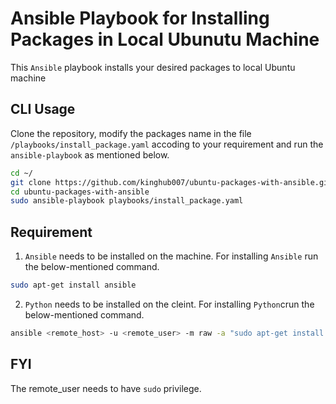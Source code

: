 # Ansible Playbook for Installing Packages in Local Ubunutu Machine
This `Ansible` playbook installs your desired packages to local Ubuntu machine

## CLI Usage
Clone the repository, modify the packages name in the file `/playbooks/install_package.yaml` accoding to your requirement and run the ```ansible-playbook``` as mentioned below.
```bash
cd ~/
git clone https://github.com/kinghub007/ubuntu-packages-with-ansible.git
cd ubuntu-packages-with-ansible
sudo ansible-playbook playbooks/install_package.yaml
```

## Requirement
1. `Ansible` needs to be installed on the machine. For installing `Ansible` run the below-mentioned command.
```bash
sudo apt-get install ansible
```
2. `Python` needs to be installed on the cleint. For installing `Python`crun the below-mentioned command.
```bash
ansible <remote_host> -u <remote_user> -m raw -a "sudo apt-get install python"
```
## FYI
The remote_user needs to have `sudo` privilege.
